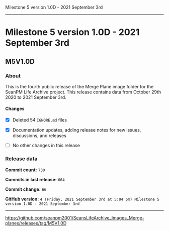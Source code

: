 Milestone 5 version 1.0D - 2021 September 3rd

***

# Milestone 5 version 1.0D - 2021 September 3rd

## M5V1.0D

### About

This is the fourth public release of the Merge Plane image folder for the SeanPM Life Archive project. This release contains data from October 29th 2020 to 2021 September 3rd.

#### Changes
  
- [x] Deleted 54 `IGNORE.md` files

- [x] Documentation updates, adding release notes for new issues, discussions, and releases

- [ ] No other changes in this release

### Release data

**Commit count:** `730`

**Commits in last release:** `664`

**Commit change:** `66`

**GitHub version:** `4 (Friday, 2021 September 3rd at 5:04 pm) Milestone 5 version 1.0D - 2021 September 3rd`

***

https://github.com/seanpm2001/SeansLifeArchive_Images_Merge-planes/releases/tag/M5V1.0D

